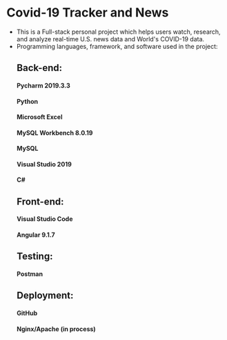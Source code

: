 # Covid-19 Tracker and News
- This is a Full-stack personal project which helps users watch, research, and analyze real-time U.S. news data and World's COVID-19 data.
- Programming languages, framework, and software used in the project: 
    ## Back-end:
    #### Pycharm 2019.3.3      
    #### Python          
    #### Microsoft Excel
    #### MySQL Workbench 8.0.19                
    #### MySQL                     
    #### Visual Studio 2019                    
    #### C#
    ## Front-end:
    #### Visual Studio Code
    #### Angular 9.1.7  
    ## Testing:
    #### Postman
    ## Deployment:
    #### GitHub
    #### Nginx/Apache (in process)
